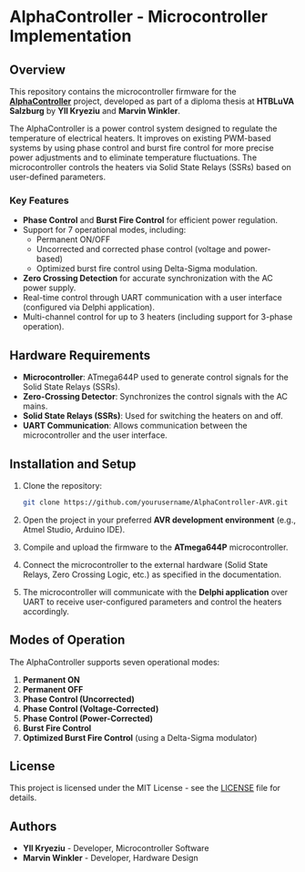 # AlphaController - Microcontroller Implementation

## Overview

This repository contains the microcontroller firmware for the **[AlphaController](https://drive.google.com/file/d/19e3JAtkkvVFHQCaV6ak2ICiuk-VxShHx/view?usp=share_link)** project, developed as part of a diploma thesis at **HTBLuVA Salzburg** by **Yll Kryeziu** and **Marvin Winkler**.

The AlphaController is a power control system designed to regulate the temperature of electrical heaters. It improves on existing PWM-based systems by using phase control and burst fire control for more precise power adjustments and to eliminate temperature fluctuations. The microcontroller controls the heaters via Solid State Relays (SSRs) based on user-defined parameters.

### Key Features

- **Phase Control** and **Burst Fire Control** for efficient power regulation.
- Support for 7 operational modes, including:
  - Permanent ON/OFF
  - Uncorrected and corrected phase control (voltage and power-based)
  - Optimized burst fire control using Delta-Sigma modulation.
- **Zero Crossing Detection** for accurate synchronization with the AC power supply.
- Real-time control through UART communication with a user interface (configured via Delphi application).
- Multi-channel control for up to 3 heaters (including support for 3-phase operation).

## Hardware Requirements

- **Microcontroller**: ATmega644P used to generate control signals for the Solid State Relays (SSRs).
- **Zero-Crossing Detector**: Synchronizes the control signals with the AC mains.
- **Solid State Relays (SSRs)**: Used for switching the heaters on and off.
- **UART Communication**: Allows communication between the microcontroller and the user interface.

## Installation and Setup

1. Clone the repository:
    ```bash
    git clone https://github.com/yourusername/AlphaController-AVR.git
    ```

2. Open the project in your preferred **AVR development environment** (e.g., Atmel Studio, Arduino IDE).

3. Compile and upload the firmware to the **ATmega644P** microcontroller.

4. Connect the microcontroller to the external hardware (Solid State Relays, Zero Crossing Logic, etc.) as specified in the documentation.

5. The microcontroller will communicate with the **Delphi application** over UART to receive user-configured parameters and control the heaters accordingly.

## Modes of Operation

The AlphaController supports seven operational modes:
1. **Permanent ON**
2. **Permanent OFF**
3. **Phase Control (Uncorrected)**
4. **Phase Control (Voltage-Corrected)**
5. **Phase Control (Power-Corrected)**
6. **Burst Fire Control**
7. **Optimized Burst Fire Control** (using a Delta-Sigma modulator)

## License

This project is licensed under the MIT License - see the [LICENSE](LICENSE) file for details.

## Authors

- **Yll Kryeziu** - Developer, Microcontroller Software
- **Marvin Winkler** - Developer, Hardware Design
